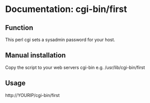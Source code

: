 Documentation: cgi-bin/first 
============================

Function
--------
This perl cgi sets a sysadmin password for your host.

Manual installation
-------------------
Copy the script to your web servers cgi-bin e.g. /usr/lib/cgi-bin/first

Usage
-----

http://YOURIP/cgi-bin/first

